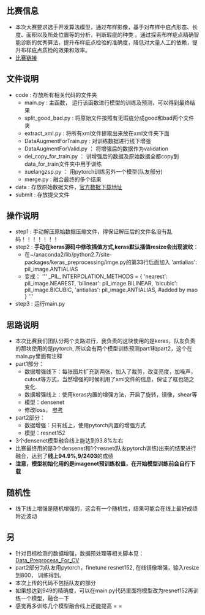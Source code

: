 ## 比赛信息
- 本次大赛要求选手开发算法模型，通过布样影像，基于对布样中疵点形态、长度、面积以及所处位置等的分析，判断瑕疵的种类 。通过探索布样疵点精确智能诊断的优秀算法，提升布样疵点检验的准确度，降低对大量人工的依赖，提升布样疵点质检的效果和效率。
- [比赛链接](https://tianchi.aliyun.com/competition/information.htm?spm=5176.100067.5678.2.70731756uJzvoZ&raceId=231666)

## 文件说明
- code : 存放所有相关代码的文件夹
    - main.py :  主函数， 运行该函数进行模型的训练及预测，可以得到最终结果
    - split_good_bad.py : 将原始文件按照有无瑕疵分成good和bad两个文件夹
    - extract_xml.py : 将所有xml文件提取出来放在xml文件夹下面
    - DataAugmentForTrain.py : 对训练数据进行线下增强
    - DataAugmentForValid.py ： 将增强后的数据作为validation
    - del_copy_for_train.py ： 讲增强后的数据及原始数据全都copy到data_for_train文件夹中用于训练
    - xuelangzsp.py ： 用pytorch训练另外一个模型(队友部分)
    - merge.py : 融合最终的多个结果
- data : 存放原始数据文件，[官方数据下载地址](https://tianchi.aliyun.com/competition/information.htm?spm=5176.11165261.5678.2.164f419dba7Pjd&raceId=231666)
- submit : 存放提交文件

## 操作说明
- step1 : 手动解压原始数据压缩文件，得保证解压后的文件名没有乱码！！！！！！！
- step2 : **手动在keras源码中修改插值方式,keras默认插值resize会出现波纹**：
    - 在~/anaconda2/lib/python2.7/site-packages/keras_preprocessing/imge.py的第33行后面加入 'antialias': pil_image.ANTIALIAS
    - 变成：
        '''
	_PIL_INTERPOLATION_METHODS = {
		'nearest': pil_image.NEAREST,
		'bilinear': pil_image.BILINEAR,
		'bicubic': pil_image.BICUBIC,
		'antialias': pil_image.ANTIALIAS,   #added by mao
	    }
        '''
- step3 : 运行main.py

## 思路说明
- 本次比赛我们团队分两个支路进行，我负责的这块使用的是keras，队友负责的那块使用的是pytorch, 所以会有两个模型训练预测part1和part2，这个在main.py里面有注释
- part1部分：
    - 数据增强线下：每张图片扩充到两张，加入了裁剪，改变亮度，加噪声，cutout等方式，当然增强的时候利用了xml文件的信息，保证了框也随之变化. 
    - 数据增强线上：使用keras内置的增强方法，开启了旋转，镜像，shear等
    - 模型：densenet
    - 修改loss， [参考](https://spaces.ac.cn/archives/4493)
- part2部分：
    - 数据增强：只有线上，使用pytorch内置的增强方式
    - 模型：resnet152
- 3个densenet模型融合线上能达到93.8%左右
- 比赛最终用的是3个densenet和1个resnet(队友pytorch训练)出来的结果进行融合，达到了**线上94.9%,9/2403**的成绩
- **注意，模型初始化用的是imagenet预训练权值，在开始模型训练前会自行下载**

## 随机性
- 线下线上增强是随机增强的，这会有一个随机性，结果可能会在线上最好成绩附近波动

## 另
- 针对目标检测的数据增强，数据预处理等相关脚本见：[Data_Preprocess_For_CV](https://github.com/maozezhong/Data_Preprocess_For_CV)
- part2部分为队友用pytorch，finetune resnet152, 在线镜像增强，输入resize到800， 训练得到。
- 本次上传的代码不包括队友的部分
- 如果想达到949的精确度，可以在main.py代码里面将模型改为resnet152再训练一个模型，融合一下
- 感觉再多训练几个模型融合线上还能提高 = =

